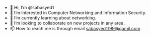 - 👋 Hi, I’m @sabasyed1
- 👀 I’m interested in Computer Networking and Information Security. 
- 🌱 I’m currently learning about networking.
- 💞️ I’m looking to collaborate on new projects in any area.
- 📫 How to reach me is through email sabasyed1199@gamil.com 

<!---
sabasyed1/sabasyed1 is a ✨ special ✨ repository because its `README.md` (this file) appears on your GitHub profile.
You can click the Preview link to take a look at your changes.
--->
